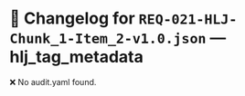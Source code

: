 # 📝 Changelog for `REQ-021-HLJ-Chunk_1-Item_2-v1.0.json` — **hlj_tag_metadata**

❌ No audit.yaml found.

